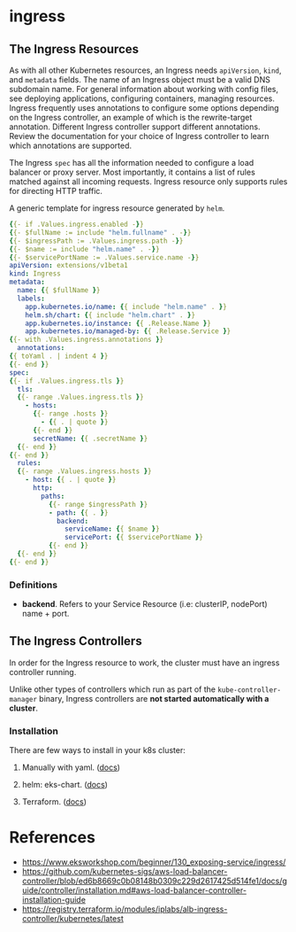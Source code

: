 
# ingress

## The Ingress Resources

As with all other Kubernetes resources, an Ingress needs `apiVersion`, `kind`, and `metadata` fields. The name of an Ingress object must be a valid DNS subdomain name. For general information about working with config files, see deploying applications, configuring containers, managing resources. Ingress frequently uses annotations to configure some options depending on the Ingress controller, an example of which is the rewrite-target annotation. Different Ingress controller support different annotations. Review the documentation for your choice of Ingress controller to learn which annotations are supported.


The Ingress `spec` has all the information needed to configure a load balancer or proxy server. Most importantly, it contains a list of rules matched against all incoming requests. Ingress resource only supports rules for directing HTTP traffic.


A generic template for ingress resource generated by `helm`.
```yaml
{{- if .Values.ingress.enabled -}}
{{- $fullName := include "helm.fullname" . -}}
{{- $ingressPath := .Values.ingress.path -}}
{{- $name := include "helm.name" . -}}
{{- $servicePortName := .Values.service.name -}}
apiVersion: extensions/v1beta1
kind: Ingress
metadata:
  name: {{ $fullName }}
  labels:
    app.kubernetes.io/name: {{ include "helm.name" . }}
    helm.sh/chart: {{ include "helm.chart" . }}
    app.kubernetes.io/instance: {{ .Release.Name }}
    app.kubernetes.io/managed-by: {{ .Release.Service }}
{{- with .Values.ingress.annotations }}
  annotations:
{{ toYaml . | indent 4 }}
{{- end }}
spec:
{{- if .Values.ingress.tls }}
  tls:
  {{- range .Values.ingress.tls }}
    - hosts:
      {{- range .hosts }}
        - {{ . | quote }}
      {{- end }}
      secretName: {{ .secretName }}
  {{- end }}
{{- end }}
  rules:
  {{- range .Values.ingress.hosts }}
    - host: {{ . | quote }}
      http:
        paths:
          {{- range $ingressPath }}
          - path: {{ . }}
            backend:
              serviceName: {{ $name }}
              servicePort: {{ $servicePortName }}
          {{- end }}
  {{- end }}
{{- end }}
```



### Definitions

- **backend**. Refers to your Service Resource (i.e: clusterIP, nodePort) name + port.


## The Ingress Controllers

In order for the Ingress resource to work, the cluster must have an ingress controller running.

Unlike other types of controllers which run as part of the `kube-controller-manager` binary, Ingress controllers are **not started automatically with a cluster**.

### Installation

There are few ways to install in your k8s cluster:

1. Manually with yaml. ([docs](https://github.com/kubernetes-sigs/aws-load-balancer-controller/blob/ed6b8669c0b08148b0309c229d2617425d514fe1/docs/guide/controller/installation.md#aws-load-balancer-controller-installation-guide))

2. helm: eks-chart. ([docs](https://github.com/aws/eks-charts/tree/master/stable/aws-load-balancer-controller))
3. Terraform. ([docs](https://registry.terraform.io/modules/iplabs/alb-ingress-controller/kubernetes/latest))



# References
- https://www.eksworkshop.com/beginner/130_exposing-service/ingress/
- https://github.com/kubernetes-sigs/aws-load-balancer-controller/blob/ed6b8669c0b08148b0309c229d2617425d514fe1/docs/guide/controller/installation.md#aws-load-balancer-controller-installation-guide
- https://registry.terraform.io/modules/iplabs/alb-ingress-controller/kubernetes/latest